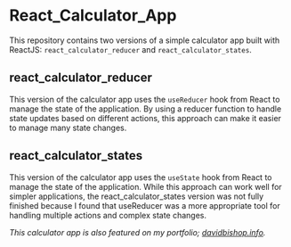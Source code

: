 # React_Calculator_App
This repository contains two versions of a simple calculator app built with ReactJS: `react_calculator_reducer` and `react_calculator_states`.

## react_calculator_reducer
This version of the calculator app uses the `useReducer` hook from React to manage the state of the application. By using a reducer function to handle state updates based on different actions, this approach can make it easier to manage many state changes.

## react_calculator_states
This version of the calculator app uses the `useState` hook from React to manage the state of the application. While this approach can work well for simpler applications, the react_calculator_states version was not fully finished because I found that useReducer was a more appropriate tool for handling multiple actions and complex state changes.

_This calculator app is also featured on my portfolio; [davidbishop.info](https://www.davidbishop.info)._
